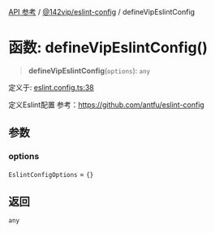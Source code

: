 [API 参考](../../../index.md) / [@142vip/eslint-config](../index.md) / defineVipEslintConfig

# 函数: defineVipEslintConfig()

> **defineVipEslintConfig**(`options`): `any`

定义于: [eslint.config.ts:38](https://github.com/142vip/core-x/blob/a868d72f351cc457f350d05d38d540d6494a8ff2/packages/eslint-config/src/eslint.config.ts#L38)

定义Eslint配置
参考：https://github.com/antfu/eslint-config

## 参数

### options

`EslintConfigOptions` = `{}`

## 返回

`any`
